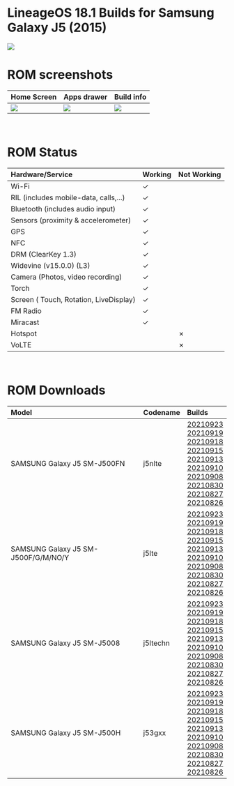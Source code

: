 # LineageOS 18.1 Builds for  Samsung Galaxy J5 (2015)

<img src="https://github.com/daviiid99/LineageOS_J5-2015/blob/Home/logo.png">
<br/>

# ROM screenshots
| Home Screen             | Apps drawer                | Build info            |
| :---------------------- |:----------------------     |:----------------------|
| <img src="https://github.com/daviiid99/LineageOS_J5-2015/blob/Home/Resources/home.png">                        | <img src="https://github.com/daviiid99/LineageOS_J5-2015/blob/Home/Resources/drawer.png">                           | <img src="https://github.com/daviiid99/LineageOS_J5-2015/blob/Home/Resources/build_info.png">                      |
<br/>

# ROM Status

| Hardware/Service        | Working                    | Not Working           |
| :---------------------- |:----------------------     |:----------------------|
|    Wi-Fi                |   ✓                        |                       |
|    RIL  (includes mobile-data, calls,...)                 |   ✓                        |                       |
|   Bluetooth (includes audio input)   |   ✓                        |                       |
|    Sensors (proximity & accelerometer)|   ✓                        |                       |
|    GPS                |   ✓                        |                       |
|    NFC                |   ✓                        |                       |
|    DRM (ClearKey 1.3)|   ✓                        |                       |
|    Widevine (v15.0.0) (L3)|   ✓                        |                       |
|    Camera (Photos, video recording) |   ✓                        |                       |
|    Torch                |   ✓                        |                       |
|    Screen ( Touch, Rotation, LiveDisplay) |   ✓                        |                       |
|    FM Radio                |   ✓                        |                       |
|    Miracast                |   ✓                        |                       |
|    Hotspot                |                           |   ✗                    |
|    VoLTE                |                         |      ✗                 |
<br/>

# ROM Downloads
| Model                   | Codename                   | Builds
| :---------------------- |:----------------------     |:----------------------|
|SAMSUNG Galaxy J5 SM-J500FN |j5nlte| <a href="https://github.com/daviiid99/LineageOS_J5-2015/releases/tag/j5nlte_20210923">20210923</a><br/> <a href="https://github.com/daviiid99/LineageOS_J5-2015/releases/tag/j5nlte_20210919">20210919</a><br/> <a href="https://github.com/daviiid99/LineageOS_J5-2015/releases/tag/j5nlte_20210918">20210918</a><br/> <a href="https://github.com/daviiid99/LineageOS_J5-2015/releases/tag/j5nlte_20210915">20210915</a><br/> <a href="https://github.com/daviiid99/LineageOS_J5-2015/releases/tag/j5nlte_20210913">20210913</a><br/> <a href="https://github.com/daviiid99/LineageOS_J5-2015/releases/tag/j5nlte_20210910">20210910</a><br/> <a href="https://github.com/daviiid99/LineageOS_J5-2015/releases/tag/j5nlte_20210908">20210908</a><br/> <a href="https://github.com/daviiid99/LineageOS_J5-2015/releases/tag/j5nlte_20210830">20210830</a><br/> <a href="https://github.com/daviiid99/LineageOS_J5-2015/releases/tag/j5nlte_20210827">20210827</a><br/> <a href="https://github.com/daviiid99/LineageOS_J5-2015/releases/tag/j5nlte_20210826">20210826</a>|
SAMSUNG Galaxy J5 SM-J500F/G/M/NO/Y |j5lte| <a href="https://github.com/daviiid99/LineageOS_J5-2015/releases/tag/j5lte_20210923">20210923</a><br/> <a href="https://github.com/daviiid99/LineageOS_J5-2015/releases/tag/j5lte_20210919">20210919</a><br/> <a href="https://github.com/daviiid99/LineageOS_J5-2015/releases/tag/j5lte_20210918">20210918</a><br/> <a href="https://github.com/daviiid99/LineageOS_J5-2015/releases/tag/j5lte_20210915">20210915</a><br/> <a href="https://github.com/daviiid99/LineageOS_J5-2015/releases/tag/j5lte_20210913">20210913</a><br/> <a href="https://github.com/daviiid99/LineageOS_J5-2015/releases/tag/j5lte_20210910">20210910</a><br/> <a href="https://github.com/daviiid99/LineageOS_J5-2015/releases/tag/j5lte_20210908">20210908</a><br/> <a href="https://github.com/daviiid99/LineageOS_J5-2015/releases/tag/j5lte_20210830">20210830</a><br/> <a href="https://github.com/daviiid99/LineageOS_J5-2015/releases/tag/j5lte_20210827">20210827</a><br/> <a href="https://github.com/daviiid99/LineageOS_J5-2015/releases/tag/j5lte_20210826">20210826</a>|
SAMSUNG Galaxy J5 SM-J5008| j5ltechn| <a href="https://github.com/daviiid99/LineageOS_J5-2015/releases/tag/j5ltechn_20210923">20210923</a><br/>  <a href="https://github.com/daviiid99/LineageOS_J5-2015/releases/tag/j5ltechn_20210919">20210919</a><br/> <a href="https://github.com/daviiid99/LineageOS_J5-2015/releases/tag/j5ltechn_20210918">20210918</a><br/> <a href="https://github.com/daviiid99/LineageOS_J5-2015/releases/tag/j5ltechn_20210915">20210915</a><br/> <a href="https://github.com/daviiid99/LineageOS_J5-2015/releases/tag/j5ltechn_20210913">20210913</a><br/> <a href="https://github.com/daviiid99/LineageOS_J5-2015/releases/tag/j5ltechn_20210910">20210910</a><br/> <a href="https://github.com/daviiid99/LineageOS_J5-2015/releases/tag/j5ltechn_20210908">20210908</a><br/> <a href="https://github.com/daviiid99/LineageOS_J5-2015/releases/tag/j5ltechn_20210830">20210830</a><br/> <a href="https://github.com/daviiid99/LineageOS_J5-2015/releases/tag/j5ltechn_20210827">20210827</a><br/> <a href="https://github.com/daviiid99/LineageOS_J5-2015/releases/tag/j5ltechn_20210826">20210826</a>|
SAMSUNG Galaxy J5 SM-J500H| j53gxx| <a href="https://github.com/daviiid99/LineageOS_J5-2015/releases/tag/j53gxx_20210923">20210923</a><br/> <a href="https://github.com/daviiid99/LineageOS_J5-2015/releases/tag/j53gxx_20210919">20210919</a><br/> <a href="https://github.com/daviiid99/LineageOS_J5-2015/releases/tag/j53gxx_20210918">20210918</a><br/> <a href="https://github.com/daviiid99/LineageOS_J5-2015/releases/tag/j53gxx_20210915">20210915</a><br/> <a href="https://github.com/daviiid99/LineageOS_J5-2015/releases/tag/j53gxx_20210913">20210913</a><br/> <a href="https://github.com/daviiid99/LineageOS_J5-2015/releases/tag/j53gxx_20210910">20210910</a><br/> <a href="https://github.com/daviiid99/LineageOS_J5-2015/releases/tag/j53gxx_20210908">20210908</a><br/> <a href="https://github.com/daviiid99/LineageOS_J5-2015/releases/tag/j53gxx_20210830">20210830</a><br/> <a href="https://github.com/daviiid99/LineageOS_J5-2015/releases/tag/j53gxx_20210827">20210827</a><br/> <a href="https://github.com/daviiid99/LineageOS_J5-2015/releases/tag/j53gxx_20210826">20210826</a>|
<br/>
